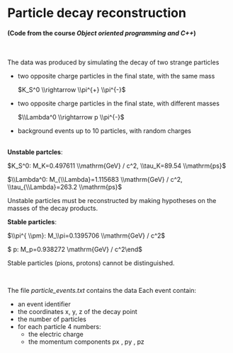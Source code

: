 # Particle decay reconstruction
#### (Code from the course *Object oriented programming and C++*)
&nbsp;


The data was produced by simulating the decay of two strange particles

*   two opposite charge particles in the final state, with the same mass

    $K_S^0 \\rightarrow \\pi^{+} \\pi^{-}$

*   two opposite charge particles in the final state, with different masses

    $\\Lambda^0 \\rightarrow p \\pi^{-}$

*   background events up to 10 particles, with random charges

\
**Unstable partcles**:

$K_S^0: M_K=0.497611 \\mathrm{GeV} / c^2, \\tau_K=89.54 \\mathrm{ps}$ 

$\\Lambda^0: M_{\\Lambda}=1.115683 \\mathrm{GeV} / c^2, \\tau_{\\Lambda}=263.2 \\mathrm{ps}$

Unstable particles must be reconstructed by making hypotheses on the masses of the decay products.

**Stable particles**:

$\\pi^{ \\pm}: M_\\pi=0.1395706 \\mathrm{GeV} / c^2$

$ p: M_p=0.938272 \\mathrm{GeV} / c^2\end$

Stable particles (pions, protons) cannot be distinguished.

&nbsp;

The file *particle_events.txt* contains the data
Each event contain:
*   an event identifier
*   the coordinates x, y, z of the decay point
*   the number of particles
*   for each particle 4 numbers:
    - the electric charge
    - the momentum components px , py , pz








